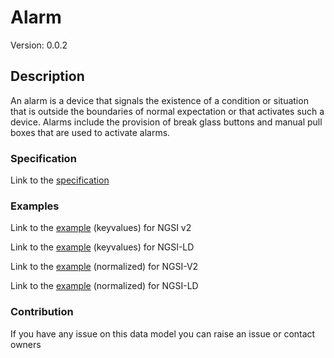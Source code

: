 # Alarm
Version: 0.0.2

## Description 

An alarm is a device that signals the existence of a condition or situation that is outside the boundaries of normal expectation or that activates such a device.  Alarms include the provision of break glass buttons and manual pull boxes that are used to activate alarms.
### Specification

Link to the [specification](https://github.com/smart-data-models/incubated/SAREF/s4bldg/Alarm/doc/spec.md)

### Examples

Link to the [example](https://github.com/smart-data-models/incubated/SAREF/s4bldg/Alarm/examples/example.json) (keyvalues) for NGSI v2

Link to the [example](https://github.com/smart-data-models/incubated/SAREF/s4bldg/Alarm/examples/example.jsonld) (keyvalues) for NGSI-LD

Link to the [example](https://github.com/smart-data-models/incubated/SAREF/s4bldg/Alarm/examples/example-normalized.json) (normalized) for NGSI-V2

Link to the [example](https://github.com/smart-data-models/incubated/SAREF/s4bldg/Alarm/examples/example-normalized.jsonld) (normalized) for NGSI-LD
### Contribution

 If you have any issue on this data model you can raise an issue or contact owners
